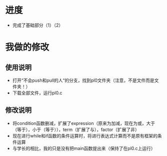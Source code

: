 # 进度
+ 完成了基础部分（1）（2）
# 我做的修改
## 使用说明
+ 打开“不会push和pull的人“的分支，找到pl0文件夹（注意，不是文件而是文件夹！）
+ 下载全部文件，运行pl0.c
## 修改说明
+ 将condition函数删减，扩展了expression（原来为加减，现在为或，大于（等于），小于（等于）），term（扩展了与），factor（扩展了非）
+ 现在进行while和if函数的条件运算时，将进行表达式计算而不是原有框架的条件运算
+ 与学长的相比，我的只是没有把main函数提出来（保持了在pl0.c上运行）
